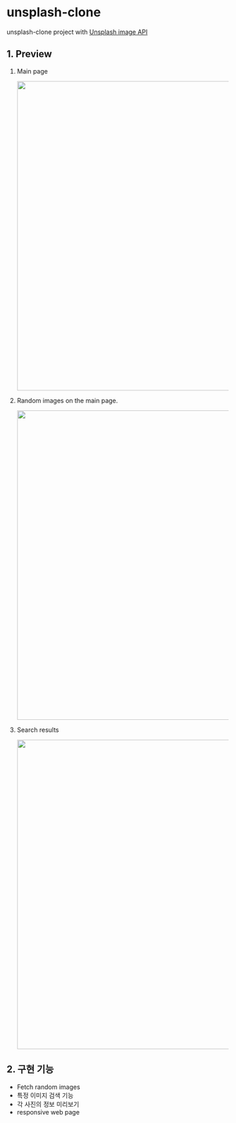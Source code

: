 # unsplash-clone

unsplash-clone project with [Unsplash image API](https://unsplash.com/developers)

## 1. Preview

1. Main page

   <img src="https://user-images.githubusercontent.com/76807107/154894648-2f9476db-c5df-48bf-a101-c857c97d4016.PNG" width="700" height="auto">
2. Random images on the main page.

   <img src="https://user-images.githubusercontent.com/76807107/154894846-6ea2212f-0534-44e3-b9b7-0d6f2e38543c.PNG" width="700" height="auto">
3. Search results

   <img src="https://user-images.githubusercontent.com/76807107/154894893-42269cc5-1a38-4cc8-8a65-23345dcc2058.PNG" width="700" height="auto">

## 2. 구현 기능

- Fetch random images
- 특정 이미지 검색 기능
- 각 사진의 정보 미리보기
- responsive web page
